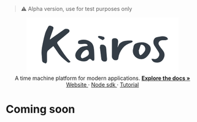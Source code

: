 > ⚠️ Alpha version, use for test purposes only

<p align="center">
  <a href="https://kairos.tools" target="_blank">
    <img src="https://raw.githubusercontent.com/snowcrack/kairos/main/kairos.png" target="_blank" />
  </a><br>
  A time machine platform for modern applications.
  <a href="https://kairos.tools/help" target="_blank">
    <strong> Explore the docs » </strong>
  </a> <br>
  <a href="https://kairos.tools" target="_blank"> Website </a>
    ·
  <a href="https://kairos.tools" target="_blank"> Node sdk </a>
    ·
  <a href="https://kairos.tools" target="_blank"> Tutorial </a>
</p>

# Coming soon
